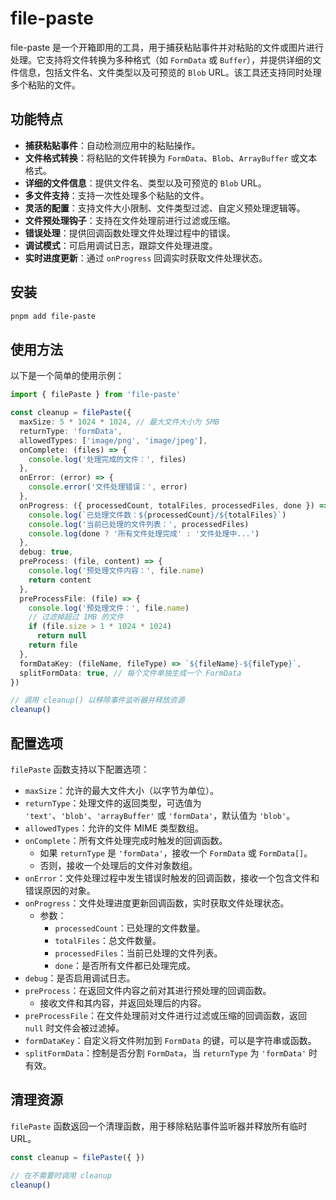 # file-paste

file-paste 是一个开箱即用的工具，用于捕获粘贴事件并对粘贴的文件或图片进行处理。它支持将文件转换为多种格式（如 `FormData` 或 `Buffer`），并提供详细的文件信息，包括文件名、文件类型以及可预览的 `Blob` URL。该工具还支持同时处理多个粘贴的文件。

## 功能特点

- **捕获粘贴事件**：自动检测应用中的粘贴操作。
- **文件格式转换**：将粘贴的文件转换为 `FormData`、`Blob`、`ArrayBuffer` 或文本格式。
- **详细的文件信息**：提供文件名、类型以及可预览的 `Blob` URL。
- **多文件支持**：支持一次性处理多个粘贴的文件。
- **灵活的配置**：支持文件大小限制、文件类型过滤、自定义预处理逻辑等。
- **文件预处理钩子**：支持在文件处理前进行过滤或压缩。
- **错误处理**：提供回调函数处理文件处理过程中的错误。
- **调试模式**：可启用调试日志，跟踪文件处理进度。
- **实时进度更新**：通过 `onProgress` 回调实时获取文件处理状态。

## 安装

```bash
pnpm add file-paste
```

## 使用方法

以下是一个简单的使用示例：

```typescript
import { filePaste } from 'file-paste'

const cleanup = filePaste({
  maxSize: 5 * 1024 * 1024, // 最大文件大小为 5MB
  returnType: 'formData',
  allowedTypes: ['image/png', 'image/jpeg'],
  onComplete: (files) => {
    console.log('处理完成的文件：', files)
  },
  onError: (error) => {
    console.error('文件处理错误：', error)
  },
  onProgress: ({ processedCount, totalFiles, processedFiles, done }) => {
    console.log(`已处理文件数：${processedCount}/${totalFiles}`)
    console.log('当前已处理的文件列表：', processedFiles)
    console.log(done ? '所有文件处理完成' : '文件处理中...')
  },
  debug: true,
  preProcess: (file, content) => {
    console.log('预处理文件内容：', file.name)
    return content
  },
  preProcessFile: (file) => {
    console.log('预处理文件：', file.name)
    // 过滤掉超过 1MB 的文件
    if (file.size > 1 * 1024 * 1024)
      return null
    return file
  },
  formDataKey: (fileName, fileType) => `${fileName}-${fileType}`,
  splitFormData: true, // 每个文件单独生成一个 FormData
})

// 调用 cleanup() 以移除事件监听器并释放资源
cleanup()
```

## 配置选项

`filePaste` 函数支持以下配置选项：

- `maxSize`：允许的最大文件大小（以字节为单位）。
- `returnType`：处理文件的返回类型，可选值为 `'text'`、`'blob'`、`'arrayBuffer'` 或 `'formData'`，默认值为 `'blob'`。
- `allowedTypes`：允许的文件 MIME 类型数组。
- `onComplete`：所有文件处理完成时触发的回调函数。
  - 如果 `returnType` 是 `'formData'`，接收一个 `FormData` 或 `FormData[]`。
  - 否则，接收一个处理后的文件对象数组。
- `onError`：文件处理过程中发生错误时触发的回调函数，接收一个包含文件和错误原因的对象。
- `onProgress`：文件处理进度更新回调函数，实时获取文件处理状态。
  - 参数：
    - `processedCount`：已处理的文件数量。
    - `totalFiles`：总文件数量。
    - `processedFiles`：当前已处理的文件列表。
    - `done`：是否所有文件都已处理完成。
- `debug`：是否启用调试日志。
- `preProcess`：在返回文件内容之前对其进行预处理的回调函数。
  - 接收文件和其内容，并返回处理后的内容。
- `preProcessFile`：在文件处理前对文件进行过滤或压缩的回调函数，返回 `null` 时文件会被过滤掉。
- `formDataKey`：自定义将文件附加到 `FormData` 的键，可以是字符串或函数。
- `splitFormData`：控制是否分割 `FormData`，当 `returnType` 为 `'formData'` 时有效。

## 清理资源

`filePaste` 函数返回一个清理函数，用于移除粘贴事件监听器并释放所有临时 URL。

```typescript
const cleanup = filePaste({ })

// 在不需要时调用 cleanup
cleanup()
```
